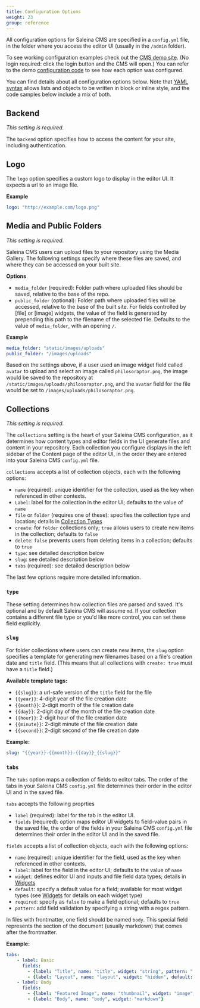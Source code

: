 ```yaml
---
title: Configuration Options
weight: 23
group: reference
---
```


All configuration options for Saleina CMS are specified in a `config.yml` file, in the folder where you access the editor UI (usually in the `/admin` folder).

To see working configuration examples check out the [CMS demo site](https://demo.saleinacms.org). (No login required: click the login button and the CMS will open.) You can refer to the demo [configuration code](https://github.com/saleina/saleinacms/blob/master/public/config.yml) to see how each option was configured.

You can find details about all configuration options below. Note that [YAML syntax](https://en.wikipedia.org/wiki/YAML#Basic_components) allows lists and objects to be written in block or inline style, and the code samples below include a mix of both.


## Backend

*This setting is required.*

The `backend` option specifies how to access the content for your site, including authentication.

## Logo

The `logo` option specifies a custom logo to display in the editor UI. It expects a url to an image file.

**Example**
```yaml
logo: "http://example.com/logo.png"
```

## Media and Public Folders

*This setting is required.*

Saleina CMS users can upload files to your repository using the Media Gallery. The following settings specify where these files are saved, and where they can be accessed on your built site.

**Options**

- `media_folder` (required): Folder path where uploaded files should be saved, relative to the base of the repo.
- `public_folder` (optional): Folder path where uploaded files will be accessed, relative to the base of the built site. For fields controlled by [file] or [image] widgets, the value of the field is generated by prepending this path to the filename of the selected file. Defaults to the value of `media_folder`, with an opening `/`.

**Example**

``` yaml
media_folder: "static/images/uploads"
public_folder: "/images/uploads"
```

Based on the settings above, if a user used an image widget field called `avatar` to upload and select an image called `philosoraptor.png`, the image would be saved to the repository at `/static/images/uploads/philosoraptor.png`, and the `avatar` field for the file would be set to `/images/uploads/philosoraptor.png`.

## Collections

*This setting is required.*

The `collections` setting is the heart of your Saleina CMS configuration, as it determines how content types and editor fields in the UI generate files and content in your repository. Each collection you configure displays in the left sidebar of the Content page of the editor UI, in the order they are entered into your Saleina CMS `config.yml` file.

`collections` accepts a list of collection objects, each with the following options:

- `name` (required): unique identifier for the collection, used as the key when referenced in other contexts.
- `Label`: label for the collection in the editor UI; defaults to the value of `name`
- `file` or `folder` (requires one of these): specifies the collection type and location; details in [Collection Types](/docs/collection-types)
- `create`: for `folder` collections only; `true` allows users to create new items in the collection; defaults to `false`
- `delete`: `false` prevents users from deleting items in a collection; defaults to `true`
- `type`: see detailed description below
- `slug`: see detailed description below
- `tabs` (required): see detailed description below

The last few options require more detailed information.

### `type`

These setting determines how collection files are parsed and saved. It's optional and by default Saleina CMS will assume `md`. If your collection contains a different file type or you'd like more control, you can set these field explicitly.

### `slug`

For folder collections where users can create new items, the `slug` option specifies a template for generating new filenames based on a file's creation date and `title` field. (This means that all collections with `create: true` must have a `title` field.)

**Available template tags:**

- `{{slug}}`: a url-safe version of the `title` field for the file
- `{{year}}`: 4-digit year of the file creation date
- `{{month}}`: 2-digit month of the file creation date
- `{{day}}`: 2-digit day of the month of the file creation date
- `{{hour}}`: 2-digit hour of the file creation date
- `{{minute}}`: 2-digit minute of the file creation date
- `{{second}}`: 2-digit second of the file creation date

**Example:**

```yaml
slug: "{{year}}-{{month}}-{{day}}_{{slug}}"
```

### `tabs`
The `tabs` option maps a collection of fields to editor tabs. The order of the tabs in your Saleina CMS `config.yml` file determines their order in the editor UI and in the saved file.

`tabs` accepts the following proprties

- `label` (required): label for the tab in the editor UI.
- `fields` (required): option maps editor UI widgets to field-value pairs in the saved file, the order of the fields in your Saleina CMS `config.yml` file determines their order in the editor UI and in the saved file.

`fields` accepts a list of collection objects, each with the following options:

- `name` (required): unique identifier for the field, used as the key when referenced in other contexts.
- `label`: label for the field in the editor UI; defaults to the value of `name`
- `widget`: defines editor UI and inputs and file field data types; details in [Widgets](/docs/widgets)
- `default`: specify a default value for a field; available for most widget types (see [Widgets](/docs/widgets) for details on each widget type)
- `required`: specify as `false` to make a field optional; defaults to `true`
- `pattern`: add field validation by specifying a string with a regex pattern.

In files with frontmatter, one field should be named `body`. This special field represents the section of the document (usually markdown) that comes after the frontmatter.

**Example:**

```yaml
tabs:
    - label: Basic
      fields:
        - {label: "Title", name: "title", widget: "string", pattern: ".{20,}"}
        - {label: "Layout", name: "layout", widget: "hidden", default: "blog"}
    - label: Body
      fields:
        - {label: "Featured Image", name: "thumbnail", widget: "image", required: false}
        - {label: "Body", name: "body", widget: "markdown"}
```